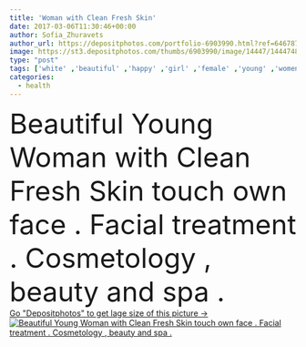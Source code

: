 ```yaml
---
title: 'Woman with Clean Fresh Skin'
date: 2017-03-06T11:30:46+00:00
author: Sofia_Zhuravets
author_url: https://depositphotos.com/portfolio-6903990.html?ref=64678756
image: https://st3.depositphotos.com/thumbs/6903990/image/14447/144474825/api_thumb_450.jpg?forcejpeg=true
type: "post"
tags: ['white' ,'beautiful' ,'happy' ,'girl' ,'female' ,'young' ,'women' ,'beauty' ,'model' ,'fresh' ,'portrait' ,'smile' ,'health' ,'healthy' ,'natural' ,'cream' ,'face' ,'care' ,'plastic' ,'freshness' ,'skin' ,'clear' ,'age' ,'lifestyle' ,'cosmetic' ,'cosmetology' ,'bath' ,'body' ,'clean' ,'spa' ,'therapy' ,'treatment' ,'shoulder' ,'look' ,'perfect' ,'lift' ,'mask' ,'wellness' ,'massage' ,'laser' ,'peeling' ,'surgery' ,'rejuvenation' ,'scrub' ,'lifting' ,'contouring' ,'cosmetologist' ,'hydration' ,'ayurveda' ,'facelift' ]
categories: 
  - health
---
```

<div aling="center">
            <font size="60"> Beautiful Young Woman with Clean Fresh Skin  touch own face . Facial  treatment   . Cosmetology , beauty  and spa .</font>   
</div>
<div>
    <a href='https://st3.depositphotos.com/thumbs/6903990/image/14447/144474825/api_thumb_450.jpg?forcejpeg=true?ref=64678756' target=_blank > Go "Depositphotos" to get lage size of this picture ->
        <img href='https://st3.depositphotos.com/thumbs/6903990/image/14447/144474825/api_thumb_450.jpg?forcejpeg=true?ref=64678756' src='https://st3.depositphotos.com/6903990/14447/i/950/depositphotos_144474825-stock-photo-woman-with-clean-fresh-skin.jpg?forcejpeg=true' alt='Beautiful Young Woman with Clean Fresh Skin  touch own face . Facial  treatment   . Cosmetology , beauty  and spa .' >
    </a>
</div>
